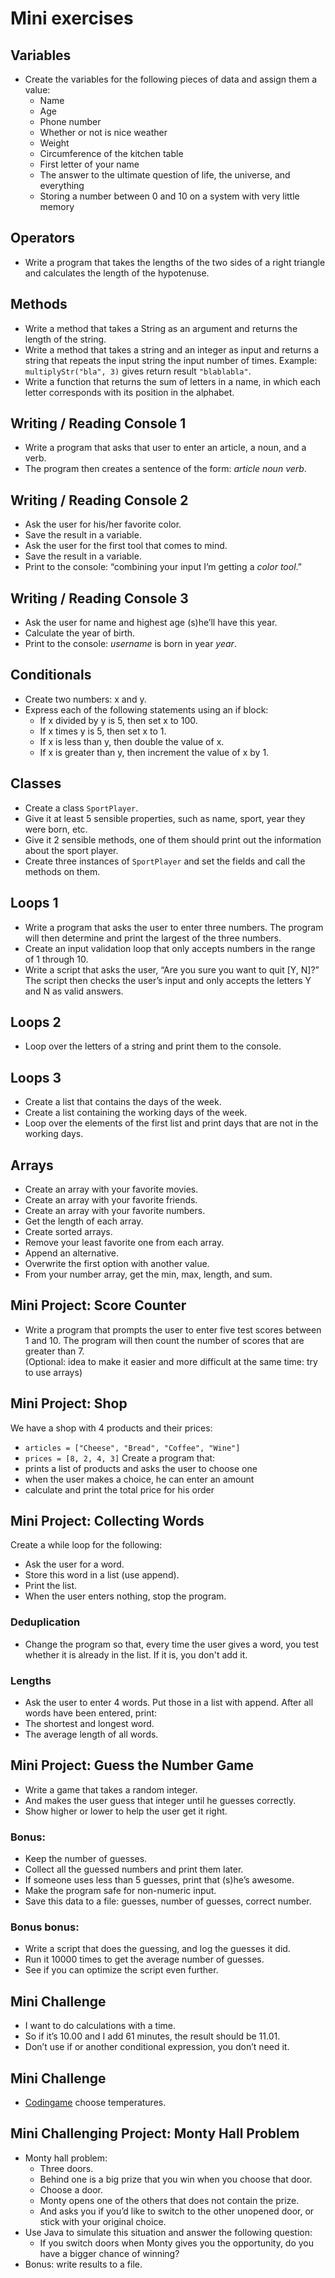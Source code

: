 # Mini exercises

## Variables
- Create the variables for the following pieces of data and assign them a value:
    - Name
    - Age
    - Phone number
    - Whether or not is nice weather
    - Weight
    - Circumference of the kitchen table
    - First letter of your name
    - The answer to the ultimate question of life, the universe, and everything
    - Storing a number between 0 and 10 on a system with very little memory

## Operators
- Write a program that takes the lengths of the two sides of a right triangle and calculates the length of the hypotenuse.

## Methods
- Write a method that takes a String as an argument and returns the length of the string.
- Write a method that takes a string and an integer as input and returns a string that repeats the input string the input number of times. Example: `multiplyStr("bla", 3)` gives return result `"blablabla"`.
- Write a function that returns the sum of letters in a name, in which each letter corresponds with its position in the alphabet.

## Writing / Reading Console 1
- Write a program that asks that user to enter an article, a noun, and a verb.
- The program then creates a sentence of the form: *article* *noun* *verb*.

## Writing / Reading Console 2
- Ask the user for his/her favorite color.
- Save the result in a variable.
- Ask the user for the first tool that comes to mind.
- Save the result in a variable.
- Print to the console: “combining your input I’m getting a *color* *tool*.”

## Writing / Reading Console 3
- Ask the user for name and highest age (s)he’ll have this year.
- Calculate the year of birth.
- Print to the console: *username* is born in year *year*.

## Conditionals
- Create two numbers: x and y.
- Express each of the following statements using an if block:
    - If x divided by y is 5, then set x to 100.
    - If x times y is 5, then set x to 1.
    - If x is less than y, then double the value of x.
    - If x is greater than y, then increment the value of x by 1.

## Classes
- Create a class `SportPlayer`.
- Give it at least 5 sensible properties, such as name, sport, year they were born, etc.
- Give it 2 sensible methods, one of them should print out the information about the sport player.
- Create three instances of `SportPlayer` and set the fields and call the methods on them.

## Loops 1
- Write a program that asks the user to enter three numbers. The program will then determine and print the largest of the three numbers.
- Create an input validation loop that only accepts numbers in the range of 1 through 10.
- Write a script that asks the user, “Are you sure you want to quit [Y, N]?” The script then checks the user’s input and only accepts the letters Y and N as valid answers.

## Loops 2
- Loop over the letters of a string and print them to the console.

## Loops 3
- Create a list that contains the days of the week.
- Create a list containing the working days of the week.
- Loop over the elements of the first list and print days that are not in the working days.

## Arrays
- Create an array with your favorite movies.
- Create an array with your favorite friends.
- Create an array with your favorite numbers.
- Get the length of each array.
- Create sorted arrays.
- Remove your least favorite one from each array.
- Append an alternative.
- Overwrite the first option with another value.
- From your number array, get the min, max, length, and sum.

## Mini Project: Score Counter
- Write a program that prompts the user to enter five test scores between 1 and 10. The program will then count the number of scores that are greater than 7.  
  (Optional: idea to make it easier and more difficult at the same time: try to use arrays)

## Mini Project: Shop
We have a shop with 4 products and their prices:
- `articles = ["Cheese", "Bread", "Coffee", "Wine"]`
- `prices = [8, 2, 4, 3]`
  Create a program that:
- prints a list of products and asks the user to choose one
- when the user makes a choice, he can enter an amount
- calculate and print the total price for his order

## Mini Project: Collecting Words


Create a while loop for the following:
- Ask the user for a word.
- Store this word in a list (use append).
- Print the list.
- When the user enters nothing, stop the program.
### Deduplication
- Change the program so that, every time the user gives a word, you test whether it is already in the list. If it is, you don't add it.
### Lengths
- Ask the user to enter 4 words. Put those in a list with append.
  After all words have been entered, print:
- The shortest and longest word.
- The average length of all words.

## Mini Project: Guess the Number Game
- Write a game that takes a random integer.
- And makes the user guess that integer until he guesses correctly.
- Show higher or lower to help the user get it right.
### Bonus:
- Keep the number of guesses.
- Collect all the guessed numbers and print them later.
- If someone uses less than 5 guesses, print that (s)he’s awesome.
- Make the program safe for non-numeric input.
- Save this data to a file: guesses, number of guesses, correct number.
### Bonus bonus:
- Write a script that does the guessing, and log the guesses it did.
- Run it 10000 times to get the average number of guesses.
- See if you can optimize the script even further.

## Mini Challenge
- I want to do calculations with a time.
- So if it’s 10.00 and I add 61 minutes, the result should be 11.01.
- Don’t use if or another conditional expression, you don’t need it.

## Mini Challenge
- [Codingame](https://www.codingame.com/home) choose temperatures.

## Mini Challenging Project: Monty Hall Problem
- Monty hall problem:
    - Three doors.
    - Behind one is a big prize that you win when you choose that door.
    - Choose a door.
    - Monty opens one of the others that does not contain the prize.
    - And asks you if you’d like to switch to the other unopened door, or stick with your original choice.
- Use Java to simulate this situation and answer the following question:
    - If you switch doors when Monty gives you the opportunity, do you have a bigger chance of winning?
- Bonus: write results to a file.
